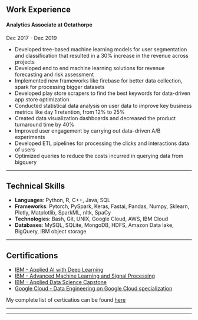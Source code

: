 ## Work Experience 
#### Analytics Associate at Octathorpe
Dec 2017 - Dec 2019
- Developed tree-based machine learning models for user segmentation and classification that resulted in a 30% increase in the revenue across projects
- Developed end to end machine learning solutions for revenue forecasting and risk assessment
- Implemented new frameworks like firebase for better data collection, spark for processing bigger datasets
- Developed play store scrapers to find the best keywords for data-driven app store optimization
- Conducted statistical data analysis on user data to improve key business metrics like day 1 retention, from 12% to 25%
- Created data visualization dashboards and decreased the product turnaround time by 40%
- Improved user engagement by carrying out data-driven A/B experiments
- Developed ETL pipelines for processing the clicks and interactions data of users
- Optimized queries to reduce the costs incurred in querying data from bigquery


---
## Technical Skills
- **Languages**: Python, R, C++, Java, SQL
- **Frameworks**: Pytorch, PySpark, Keras, Fastai, Pandas, Numpy, Sklearn, Plotly, Matplotlib, SparkML, nltk, SpaCy
- **Technologies**: Bash, Git, UNIX, Google Cloud, AWS, IBM Cloud
- **Databases**: MySQL, SQLite, MongoDB, HDFS, Amazon Data lake, BigQuery, IBM object storage
  
---
## Certifications

- [IBM - Applied AI with Deep Learning](https://www.youracclaim.com/badges/a776be3a-99b4-44f5-b343-53edf3adc021)
- [IBM - Advanced Machine Learning and Signal Processing](https://www.youracclaim.com/badges/fcf4c1fa-85f1-4640-9c45-f6ed849acb00)
- [IBM - Applied Data Science Capstone](https://www.youracclaim.com/badges/25608eae-5bef-4381-84b1-d5c101d129c0/public_url)
- [Google Cloud - Data Engineering on Google Cloud specialization](https://www.coursera.org/account/accomplishments/specialization/certificate/TT5RGYBZUGU2?utm_medium=certificate&utm_source=link&utm_campaign=copybutton_certificate)

My complete list of certicatios can be found [here](./certifications.md)

---




---

